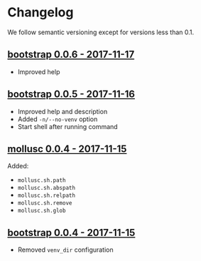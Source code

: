 # Changelog

We follow semantic versioning except for versions less than 0.1.


## [bootstrap 0.0.6 - 2017-11-17](https://github.com/bachew/mollusc/commit/3f6a64e4b96cc52717d612295d5c109304b4c230)

- Improved help


## [bootstrap 0.0.5 - 2017-11-16](https://github.com/bachew/mollusc/commit/494afcadb49b25086f88bee78f470fbe67273cb7)

- Improved help and description
- Added `-n/--no-venv` option
- Start shell after running command


## [mollusc 0.0.4 - 2017-11-15](https://github.com/bachew/mollusc/commit/04a2343bcbfb960b9407fcd059af07b6a8248b90)

Added:

- `mollusc.sh.path`
- `mollusc.sh.abspath`
- `mollusc.sh.relpath`
- `mollusc.sh.remove`
- `mollusc.sh.glob`


## [bootstrap 0.0.4 - 2017-11-15](https://github.com/bachew/mollusc/commit/04a2343bcbfb960b9407fcd059af07b6a8248b90)

- Removed `venv_dir` configuration
